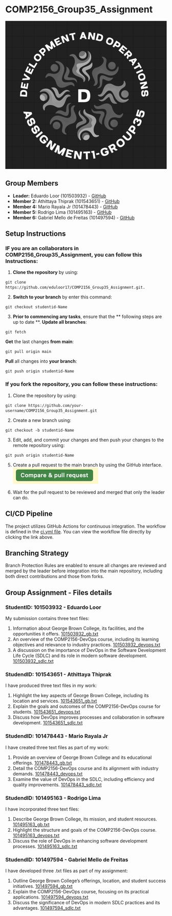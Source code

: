 # COMP2156_Group35_Assignment

![create new file option](/images/logo-group35.png)

## Group Members
- **Leader:** Eduardo Loor (101503932) - [GitHub](https://github.com/eduloor17)
- **Member 2:** Athittaya Thiprak (101543651) - [GitHub](https://github.com/ayathita)
- **Member 4:** Mario Rayala Jr (101478443) - [GitHub](https://github.com/mariorayalajr)
- **Member 5:** Rodrigo Lima (101495163) - [GitHub](https://github.com/rodrigolima46)
- **Member 6:** Gabriel Mello de Freitas (101497594) - [GitHub](https://github.com/thegabrielmfreitas)

## Setup Instructions
### IF you are an collaborators in COMP2156_Group35_Assignment, you can follow this Instructions:
1. **Clone the repository** by using:
```
git clone https://github.com/eduloor17/COMP2156_Group35_Assignment.git.
```

2. **Switch to your branch** by enter this command:
```
git checkout studentid-Name
```

3. **Prior to commencing any tasks**, ensure that the ** following steps are up to date **.
**Update all branches**:
```
git fetch
```
**Get** the last changes **from main**:
```
git pull origin main
```
**Pull** all changes into **your branch**:
```
git push origin studentid-Name
```

### If you fork the repository, you can follow these instructions:
1. Clone the repository by using:
```
git clone https://github.com/your-username/COMP2156_Group35_Assignment.git
```

2. Create a new branch using:
```
git checkout -b studentid-Name
```

3. Edit, add, and commit your changes and then push your changes to the remote repository using:
```
git push origin studentid-Name
```

5. Create a pull request to the main branch by using the GitHub interface.
  ![create new file option](/images/pull-request.png)
 
7. Wait for the pull request to be reviewed and merged that only the leader can do.

## CI/CD Pipeline
The project utilizes GitHub Actions for continuous integration. The workflow is defined in the [ci.yml file](https://github.com/eduloor17/COMP2156_Group35_Assignment/blob/main/.github/workflows/ci.yml).
You can view the workflow file directly by clicking the link above.

## Branching Strategy
Branch Protection Rules are enabled to ensure all changes are reviewed and merged by the leader before integration into the main repository, including both direct contributions and those from forks.


## Group Assignment - Files details

### StudentID: 101503932 - Eduardo Loor
My submission contains three text files:
  1. Information about George Brown College, its facilities, and the opportunities it offers.
  [101503932_gb.txt](https://github.com/eduloor17/COMP2156_Group35_Assignment/blob/main/101503932_gb.txt)
  2. An overview of the COMP2156-DevOps course, including its learning objectives and relevance to industry practices.
  [101503932_devops.txt](https://github.com/eduloor17/COMP2156_Group35_Assignment/blob/main/101503932_devops.txt)
  3. A discussion on the importance of DevOps in the Software Development Life Cycle (SDLC) and its role in modern software development.
  [101503932_sdlc.txt](https://github.com/eduloor17/COMP2156_Group35_Assignment/blob/main/101503932_sdlc.txt)

### StudendID: 101543651 - Athittaya Thiprak
I have produced three text files in my work:
  1. Highlight the key aspects of George Brown College, including its location and services.
  [101543651_gb.txt](https://github.com/eduloor17/COMP2156_Group35_Assignment/blob/main/101543651_gb.txt)
  2. Explain the goals and outcomes of the COMP2156-DevOps course for students.
  [101543651_devops.txt](https://github.com/eduloor17/COMP2156_Group35_Assignment/blob/main/101543651_devops.txt)
  3. Discuss how DevOps improves processes and collaboration in software development.
  [101543651_sdlc.txt](https://github.com/eduloor17/COMP2156_Group35_Assignment/blob/main/101543651_sdlc.txt)

### StudendID: 101478443 - Mario Rayala Jr
I have created three text files as part of my work:
  1. Provide an overview of George Brown College and its educational offerings.
  [101478443_gb.txt](https://github.com/eduloor17/COMP2156_Group35_Assignment/blob/main/101478443_gb.txt)
  2. Detail the COMP2156-DevOps course and its alignment with industry demands.
  [101478443_devops.txt](https://github.com/eduloor17/COMP2156_Group35_Assignment/blob/main/101478443_devops.txt)
  3. Examine the value of DevOps in the SDLC, including efficiency and quality improvements.
  [101478443_sdlc.txt](https://github.com/eduloor17/COMP2156_Group35_Assignment/blob/main/101478443_sdlc.txt)

### StudendID: 101495163 - Rodrigo Lima
I have incorporated three text files:
  1. Describe George Brown College, its mission, and student resources.
  [101495163_gb.txt](https://github.com/eduloor17/COMP2156_Group35_Assignment/blob/main/101495163_gb.txt)
  2. Highlight the structure and goals of the COMP2156-DevOps course.
  [101495163_devops.txt](https://github.com/eduloor17/COMP2156_Group35_Assignment/blob/main/101495163_devops.txt)
  3. Discuss the role of DevOps in enhancing software development processes.
  [101495163_sdlc.txt](https://github.com/eduloor17/COMP2156_Group35_Assignment/blob/main/101495163_sdlc.txt)

### StudendID: 101497594 - Gabriel Mello de Freitas
I have developed three .txt files as part of my assignment:
  1. Outline George Brown College’s offerings, location, and student success initiatives.
  [101497594_gb.txt](https://github.com/eduloor17/COMP2156_Group35_Assignment/blob/main/101497594_gb.txt)
  2. Explain the COMP2156-DevOps course, focusing on its practical applications.
  [101497594_devops.txt](https://github.com/eduloor17/COMP2156_Group35_Assignment/blob/main/101497594_devops.txt)
  3. Discuss the significance of DevOps in modern SDLC practices and its advantages.
  [101497594_sdlc.txt](https://github.com/eduloor17/COMP2156_Group35_Assignment/blob/main/101497594_sdlc.txt)
